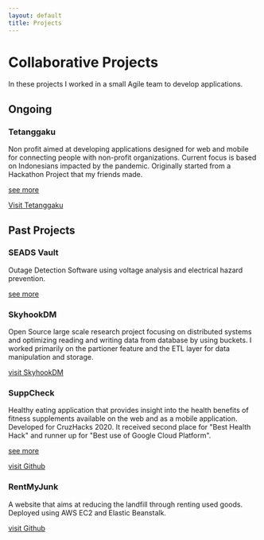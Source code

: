 ```yaml
---
layout: default
title: Projects
---
```

# Collaborative Projects
In these projects I worked in a small Agile team to develop applications.

## Ongoing

### Tetanggaku
Non profit aimed at developing applications designed for web and mobile for connecting people with non-profit organizations. Current focus is based on Indonesians impacted by the pandemic. Originally started from a Hackathon Project that my friends made.

[see more](projects/Tetanggaku.md)  

[Visit Tetanggaku](https://tetanggaku.com/#/)

## Past Projects

### SEADS Vault
Outage Detection Software using voltage analysis and electrical hazard prevention.

[see more](projects/SDP.md)

### SkyhookDM
Open Source large scale research project focusing on distributed systems and optimizing reading and writing data from database by using buckets. I worked primarily on the partioner feature and the ETL layer for data manipulation and storage.

[visit SkyhookDM](https://sites.google.com/view/skyhookdm/home)

### SuppCheck
Healthy eating application that provides insight into the health benefits of fitness supplements available on the web and as a mobile application. Developed for CruzHacks 2020. It received second place for "Best Health Hack" and runner up for "Best use of Google Cloud Platform".

[see more](projects/SuppCheck.md) 

[visit Github](https://github.com/dref11/SuppCheck)

### RentMyJunk
A website that aims at reducing the landfill through renting used goods. Deployed using AWS EC2 and Elastic Beanstalk.

[visit Github](https://github.com/ntjandra/cse115a)

